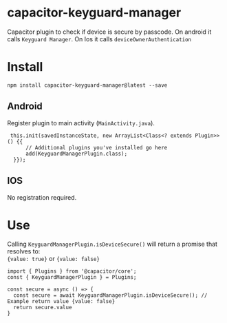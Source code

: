 # capacitor-keyguard-manager
Capacitor plugin to check if device is secure by passcode.  On android it calls `Keyguard Manager`.  On Ios it calls `deviceOwnerAuthentication`

# Install
`npm install capacitor-keyguard-manager@latest --save`

## Android
Register plugin to main activity (`MainActivity.java`).
```
 this.init(savedInstanceState, new ArrayList<Class<? extends Plugin>>() {{
      // Additional plugins you've installed go here
      add(KeyguardManagerPlugin.class);
  }});
```

## IOS 
No registration required.

# Use
Calling `KeyguardManagerPlugin.isDeviceSecure()` will return a promise that resolves to:  <br/>
`{value: true}` or ``{value: false}``

```
import { Plugins } from '@capacitor/core';
const { KeyguardManagerPlugin } = Plugins;

const secure = async () => {
  const secure = await KeyguardManagerPlugin.isDeviceSecure(); // Example return value {value: false}
  return secure.value
}
```


